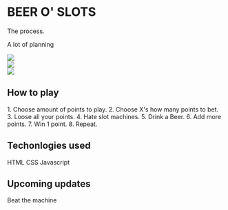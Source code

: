 <h1>BEER O' SLOTS</h1>

The process.

A lot of planning

<img src="https://rogandabe.photography/wp-content/uploads/2019/04/Beer_Glass_1.gif">
<br>
<img src="https://rogandabe.photography/wp-content/uploads/2019/04/IMG_4850.jpg">
<br>
<img src="https://rogandabe.photography/wp-content/uploads/2019/04/IMG_4838.jpg">
<br>

<h2>How to play</h2>
1. Choose amount of points to play.
2. Choose X's how many points to bet.
3. Loose all your points.
4. Hate slot machines.
5. Drink a Beer.
6. Add more points.
7. Win 1 point.
8. Repeat.

<h2>Techonlogies used</h2>
HTML
CSS
Javascript

<br>
<h2> Upcoming updates</h2>
Beat the machine
